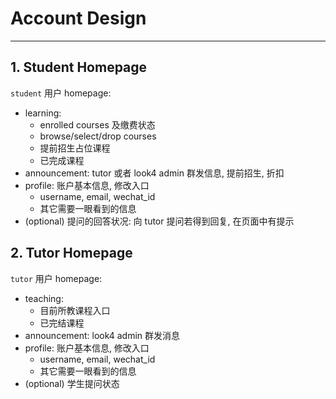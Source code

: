 # Account Design

---

## 1. Student Homepage

`student` 用户 homepage:

- learning:
  - enrolled courses 及缴费状态
  - browse/select/drop courses
  - 提前招生占位课程
  - 已完成课程
- announcement: tutor 或者 look4 admin 群发信息, 提前招生, 折扣
- profile: 账户基本信息, 修改入口
  - username, email, wechat_id
  - 其它需要一眼看到的信息
- (optional) 提问的回答状况: 向 tutor 提问若得到回复, 在页面中有提示

## 2. Tutor Homepage

`tutor` 用户 homepage:

- teaching:
  - 目前所教课程入口
  - 已完结课程
- announcement: look4 admin 群发消息
- profile: 账户基本信息, 修改入口
  - username, email, wechat_id
  - 其它需要一眼看到的信息
- (optional) 学生提问状态